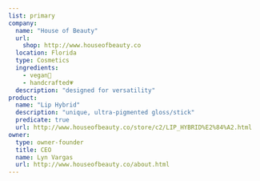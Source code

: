 ```yaml
---
list: primary
company:
  name: "House of Beauty"
  url: 
    shop: http://www.houseofbeauty.co
  location: Florida
  type: Cosmetics
  ingredients:
    - vegan🌱
    - handcrafted💗
  description: "designed for versatility"
product:
  name: "Lip Hybrid"
  description: "unique, ultra-pigmented gloss/stick"
  predicate: true
  url: http://www.houseofbeauty.co/store/c2/LIP_HYBRID%E2%84%A2.html
owner:
  type: owner-founder
  title: CEO
  name: Lyn Vargas
  url: http://www.houseofbeauty.co/about.html
---
```

